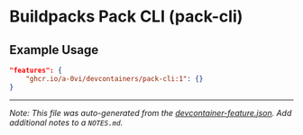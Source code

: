 
# Buildpacks Pack CLI (pack-cli)



## Example Usage

```json
"features": {
    "ghcr.io/a-0vi/devcontainers/pack-cli:1": {}
}
```





---

_Note: This file was auto-generated from the [devcontainer-feature.json](https://github.com/a-0vi/devcontainers/blob/main/src/pack-cli/devcontainer-feature.json).  Add additional notes to a `NOTES.md`._
